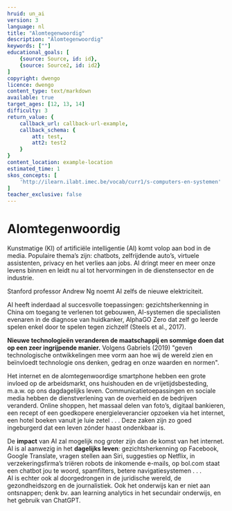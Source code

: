```yaml
---
hruid: un_ai
version: 3
language: nl
title: "Alomtegenwoordig"
description: "Alomtegenwoordig"
keywords: [""]
educational_goals: [
    {source: Source, id: id}, 
    {source: Source2, id: id2}
]
copyright: dwengo
licence: dwengo
content_type: text/markdown
available: true
target_ages: [12, 13, 14]
difficulty: 3
return_value: {
    callback_url: callback-url-example,
    callback_schema: {
        att: test,
        att2: test2
    }
}
content_location: example-location
estimated_time: 1
skos_concepts: [
    'http://ilearn.ilabt.imec.be/vocab/curr1/s-computers-en-systemen'
]
teacher_exclusive: false
---
```


# Alomtegenwoordig
Kunstmatige (KI) of artificiële intelligentie (AI) komt volop aan bod in de media. Populaire thema’s zijn: chatbots, zelfrijdende auto’s, virtuele assistenten, privacy en het verlies aan jobs. AI dringt meer en meer onze levens binnen en leidt nu al tot hervormingen in de dienstensector en de industrie. 

Stanford professor Andrew Ng noemt AI zelfs de nieuwe elektriciteit.

AI heeft inderdaad al succesvolle toepassingen: gezichtsherkenning in China om toegang te verlenen tot gebouwen, AI-systemen die specialisten evenaren in
de diagnose van huidkanker, AlphaGO Zero dat zelf go leerde spelen enkel door te spelen tegen zichzelf (Steels et al., 2017).

**Nieuwe technologieën veranderen de maatschappij en sommige doen dat op een zeer ingrijpende manier.** Volgens Gabriels (2019) "geven technologische ontwikkelingen mee vorm aan hoe wij de wereld zien en beïnvloedt technologie ons denken, gedrag en onze waarden en normen".

Het internet en de alomtegenwoordige smartphone hebben een grote invloed op de arbeidsmarkt, ons huishouden en de vrijetijdsbesteding, m.a.w. op ons dagdagelijks leven. Communicatietoepassingen en sociale media hebben de dienstverlening van de overheid en de bedrijven veranderd. Online shoppen, het massaal delen van foto’s, digitaal bankieren, een recept of een goedkopere energieleverancier opzoeken via het internet, een hotel boeken vanuit je luie zetel . . . Deze zaken zijn zo goed ingeburgerd dat een leven zónder haast ondenkbaar is.

De **impact** van AI zal mogelijk nog groter zijn dan de komst van het internet. AI is al aanwezig in het **dagelijks leven**: gezichtsherkenning op Facebook, Google Translate, vragen stellen aan Siri, suggesties op Netflix, in verzekeringsfirma’s triëren robots de inkomende e-mails, op bol.com staat een chatbot jou te woord,  spamfilters, betere navigatiesystemen . . . <br>
AI is echter ook al doorgedrongen in de juridische wereld, de gezondheidszorg en de journalistiek. Ook het onderwijs kan er niet aan ontsnappen; denk bv. aan learning analytics in het secundair onderwijs, en het gebruik van ChatGPT.
